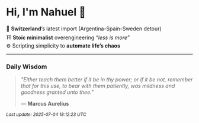 # Hi, I'm Nahuel :tiger:

📍 **Switzerland**’s latest import (Argentina-Spain-Sweden detour)  
⛩️ **Stoic minimalist** overengineering *“less is more”*  
⚙️ Scripting simplicity to **automate life’s chaos**

---

### Daily Wisdom
> _"Either teach them better if it be in thy power; or if it be not, remember that for this use, to bear with them patiently, was mildness and goodness granted unto thee."_  
>
> — **Marcus Aurelius**

<sub>*Last update: 2025-07-04 18:12:23 UTC*</sub>


